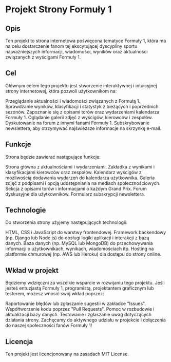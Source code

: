 # Projekt Strony Formuły 1

## Opis
Ten projekt to strona internetowa poświęcona tematyce Formuły 1, która ma na celu dostarczenie fanom tej ekscytującej dyscypliny sportu najważniejszych informacji, wiadomości, wyników oraz aktualności związanych z wyścigami Formuły 1.

## Cel
Głównym celem tego projektu jest stworzenie interaktywnej i intuicyjnej strony internetowej, która pozwoli użytkownikom na:

Przeglądanie aktualności i wiadomości związanych z Formułą 1.
Sprawdzanie wyników, klasyfikacji i statystyk z bieżących i poprzednich sezonów.
Zapoznanie się z opisami torów oraz wydarzeniami kalendarza Formuły 1.
Oglądanie galerii zdjęć z wyścigów, kierowców i zespołów.
Dyskutowanie na forum z innymi fanami Formuły 1.
Subskrybowanie newslettera, aby otrzymywać najświeższe informacje na skrzynkę e-mail.

## Funkcje
Strona będzie zawierać następujące funkcje:

Strona główna z aktualnościami i wydarzeniami.
Zakładka z wynikami i klasyfikacjami kierowców oraz zespołów.
Kalendarz wyścigów z możliwością dodawania wydarzeń do kalendarza użytkownika.
Galeria zdjęć z podpisami i opcją udostępniania na mediach społecznościowych.
Sekcja z opisami torów i informacjami o każdym Grand Prix.
Forum dyskusyjne dla użytkowników.
Formularz subskrypcji newslettera.

## Technologie
Do stworzenia strony użyjemy następujących technologii:

HTML, CSS i JavaScript do warstwy frontendowej.
Framework backendowy (np. Django lub Node.js) do obsługi logiki aplikacji i interakcji z bazą danych.
Baza danych (np. MySQL lub MongoDB) do przechowywania informacji o użytkownikach, wynikach, wiadomościach itp.
Hosting na platformie chmurowej (np. AWS lub Heroku) dla dostępu do strony online.

## Wkład w projekt
Będziemy wdzięczni za wszelkie wsparcie w rozwijaniu tego projektu. Jeśli jesteś entuzjastą Formuły 1, programistą, projektantem graficznym lub testerem, możesz wnosić swój wkład poprzez:

Raportowanie błędów lub zgłaszanie sugestii w zakładce "Issues".
Współtworzenie kodu poprzez "Pull Requests".
Pomoc w rozbudowie i aktualizacji bazy danych.
Testowanie i zgłaszanie uwag dotyczących działania strony.
Zachęcamy do aktywnego udziału w projekcie i dołączenia do naszej społeczności fanów Formuły 1!

## Licencja
Ten projekt jest licencjonowany na zasadach MIT License.

